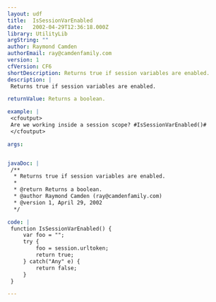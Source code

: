 ```yaml
---
layout: udf
title:  IsSessionVarEnabled
date:   2002-04-29T12:36:18.000Z
library: UtilityLib
argString: ""
author: Raymond Camden
authorEmail: ray@camdenfamily.com
version: 1
cfVersion: CF6
shortDescription: Returns true if session variables are enabled.
description: |
 Returns true if session variables are enabled.

returnValue: Returns a boolean.

example: |
 <cfoutput>
 Are we working inside a session scope? #IsSessionVarEnabled()#
 </cfoutput>

args:


javaDoc: |
 /**
  * Returns true if session variables are enabled.
  * 
  * @return Returns a boolean. 
  * @author Raymond Camden (ray@camdenfamily.com) 
  * @version 1, April 29, 2002 
  */

code: |
 function IsSessionVarEnabled() {
     var foo = "";
     try {
         foo = session.urltoken;
         return true;
     } catch("Any" e) {
         return false;
     }
 }

---
```


